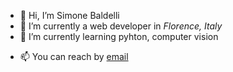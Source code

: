 - 👋 Hi, I’m Simone Baldelli
- 🔭 I’m currently a web developer in *Florence, Italy*
- 🌱 I’m currently learning pyhton, computer vision
<!-- - 💞️ I’m looking to collaborate on ...-->
- 📫 You can reach by [email](kravenor@altervista.org)

<!---
kravenor/kravenor is a ✨ special ✨ repository because its `README.md` (this file) appears on your GitHub profile.
You can click the Preview link to take a look at your changes.
--->
